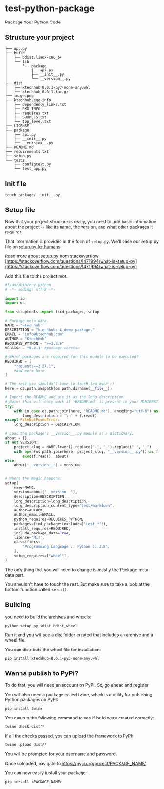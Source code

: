 # test-python-package
Package Your Python Code


## Structure your project

```console
├── app.py
├── build
│   ├── bdist.linux-x86_64
│   └── lib
│       └── package
│           ├── api.py
│           ├── __init__.py
│           └── __version__.py
├── dist
│   ├── ktechhub-0.0.1-py3-none-any.whl
│   └── ktechhub-0.0.1.tar.gz
├── image.png
├── ktechhub.egg-info
│   ├── dependency_links.txt
│   ├── PKG-INFO
│   ├── requires.txt
│   ├── SOURCES.txt
│   └── top_level.txt
├── LICENSE
├── package
│   ├── api.py
│   ├── __init__.py
│   └── __version__.py
├── README.md
├── requirements.txt
├── setup.py
└── tests
    ├── configtest.py
    └── test_app.py
```

## Init file
```console
touch package/__init__.py
```

## Setup file
Now that your project structure is ready, you need to add basic information about the project -- like its name, the version, and what other packages it requires.

That information is provided in the form of `setup.py`. We'll base our setup.py file on [setup.py for humans](https://github.com/navdeep-G/setup.py)

Read more about setup.py from stackoverflow [https://stackoverflow.com/questions/1471994/what-is-setup-py](https://stackoverflow.com/questions/1471994/what-is-setup-py)

Add this file to the project root.

```python
#!/usr/bin/env python
# -*- coding: utf-8 -*-

import io
import os

from setuptools import find_packages, setup

# Package meta-data.
NAME = "ktechhub"
DESCRIPTION = "ktechhub: A demo package."
EMAIL = "info@ktechhub.com"
AUTHOR = "KtechHub"
REQUIRES_PYTHON = ">=3.8.0"
VERSION = "0.0.1" #package version

# Which packages are required for this module to be executed?
REQUIRED = [
    "requests==2.27.1",
    #add more here
]

# The rest you shouldn't have to touch too much :)
here = os.path.abspath(os.path.dirname(__file__))

# Import the README and use it as the long-description.
# Note: this will only work if 'README.md' is present in your MANIFEST.in file!
try:
    with io.open(os.path.join(here, "README.md"), encoding="utf-8") as f:
        long_description = "\n" + f.read()
except FileNotFoundError:
    long_description = DESCRIPTION

# Load the package's __version__.py module as a dictionary.
about = {}
if not VERSION:
    project_slug = NAME.lower().replace("-", "_").replace(" ", "_")
    with open(os.path.join(here, project_slug, "__version__.py")) as f:
        exec(f.read(), about)
else:
    about["__version__"] = VERSION


# Where the magic happens:
setup(
    name=NAME,
    version=about["__version__"],
    description=DESCRIPTION,
    long_description=long_description,
    long_description_content_type="text/markdown",
    author=AUTHOR,
    author_email=EMAIL,
    python_requires=REQUIRES_PYTHON,
    packages=find_packages(exclude=["test_*"]),
    install_requires=REQUIRED,
    include_package_data=True,
    license="MIT",
    classifiers=[
        "Programming Language :: Python :: 3.8",
    ],
    setup_requires=["wheel"],
)
```

The only thing that you will need to change is mostly the Package meta-data part.

You shouldn't have to touch the rest. But make sure to take a look at the bottom function called `setup()`.


## Building
you need to build the archives and wheels:

```console
python setup.py sdist bdist_wheel
```

Run it and you will see a dist folder created that includes an archive and a wheel file.

You can distribute the wheel file for installation:

```console
pip install ktechhub-0.0.1-py3-none-any.whl
```

## Wanna publish to PyPi?
To do that, you will need an account on PyPI. So, go ahead and register

You will also need a package called twine, which is a utility for publishing Python packages on PyPI:

```console
pip install twine
```

You can run the following command to see if build were created correctly:

```console
twine check dist/*
```

If all the checks passed, you can upload the framework to PyPI:

```console
twine upload dist/*
```
You will be prompted for your username and password.


Once uploaded, navigate to https://pypi.org/project/PACKAGE_NAME/


You can now easily install your package:

```console
pip install <PACKAGE_NAME>
```
